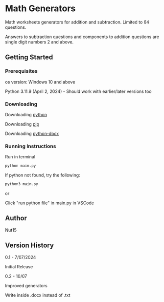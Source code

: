 # Math Generators
Math worksheets generators for addition and subtraction. Limited to 64 questions. 

Answers to subtraction questions and components to addition questions are single digit numbers 2 and above.

## Getting Started

### Prerequisites
os version: Windows 10 and above

Python 3.11.9 (April 2, 2024) - Should work with earlier/later versions too

### Downloading
Downloading [python](https://www.python.org/downloads/)

Downloading [pip](https://pip.pypa.io/en/stable/installation/)

Downloading [python-docx](https://python-docx.readthedocs.io/en/latest/user/install.html#install)

### Running Instructions
Run in terminal

```bash
python main.py
```

If python not found, try the following:

```bash
python3 main.py
```

or

Click "run python file" in main.py in VSCode

## Author
Nut15

## Version History
0.1 - 7/07/2024

Initial Release

0.2 - 10/07

Improved generators

Write inside .docx instead of .txt